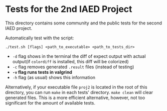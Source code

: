 # Tests for the 2nd IAED Project

This directory contains some community and the public tests for the second IAED project. 

Automatically test with the script:
```
./test.sh [flags] <path_to_executable> <path_to_tests_dir>
```
- `-d` flag shows in the terminal the diff of expect output with actual output(if `colordiff` is installed, this diff will be colorized)
- `-c` flag removes generated `.result` files (instead of testing)
- **`-v` flag runs tests in valgrind**
- `-h` flag (as usual) shows this information

Alternatively, if your executable file `proj2` is located in the root of this directory, you can run `make` in each tests' directory. `make clean` will clear generated files.
This is a more efficient alternative, however, not too significant for the amount of available tests.

